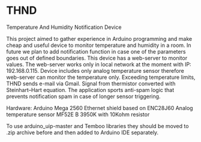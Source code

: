 # THND
Temperature And Humidity Notification Device

This project aimed to gather experience in Arduino programming and make cheap and useful device to monitor temperature and humidity in a room. In future we plan to add notification function in case one of the parameters goes out of defined boundaries.
This device has a web-server to monitor values.
The web-server works only in local network at the moment with IP: 192.168.0.115.
Device includes only analog temperature sensor therefore web-server can monitor the temperature only.
Exceeding temperature limits, THND sends e-mail via Gmail.
Signal from thermistor converted with Steinhart–Hart equation.
The application sports anti-spam logic that prevents notification spam in case of longer sensor triggering.

Hardware:
Arduino Mega 2560
Ethernet shield based on ENC28J60
Analog temperature sensor MF52E B 3950K with 10Kohm resistor

To use arduino_uip-master and Temboo libraries they should be moved to .zip archive before and then added to Arduino IDE separately.
